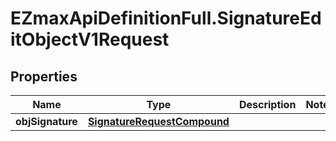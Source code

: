 # EZmaxApiDefinitionFull.SignatureEditObjectV1Request

## Properties

Name | Type | Description | Notes
------------ | ------------- | ------------- | -------------
**objSignature** | [**SignatureRequestCompound**](SignatureRequestCompound.md) |  | 


